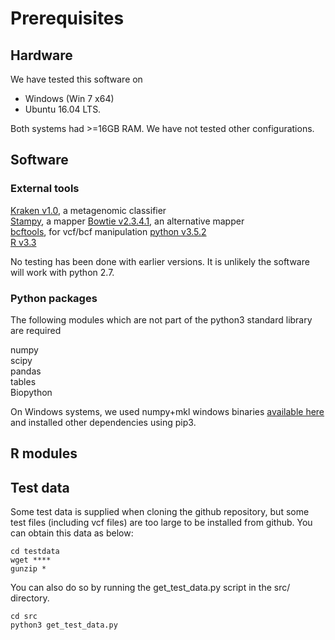 # Prerequisites

## Hardware
We have tested this software on
* Windows (Win 7 x64)
* Ubuntu 16.04 LTS.

Both systems had >=16GB RAM. We have not tested other configurations.

## Software
### External tools
[Kraken v1.0](https://ccb.jhu.edu/software/kraken/), a metagenomic classifier  
[Stampy](http://www.well.ox.ac.uk/project-stampy), a mapper
[Bowtie v2.3.4.1](https://sourceforge.net/projects/bowtie-bio/files/bowtie2/2.3.4.1), an alternative mapper  
[bcftools](http://www.htslib.org/doc/bcftools.html), for vcf/bcf manipulation 
[python v3.5.2](https://www.python.org/downloads/)    
[R v3.3](https://cran.r-project.org/)  
 
No testing has been done with earlier versions.  It is unlikely the software will work with python 2.7.

### Python packages
The following modules which are not part of the python3 standard library are required

numpy  
scipy  
pandas  
tables  
Biopython  

On Windows systems, we used numpy+mkl windows binaries [available here](https://www.lfd.uci.edu/~gohlke/pythonlibs/)
and installed other dependencies using pip3.

## R modules
## Test data
Some test data is supplied when cloning the github repository, but some test files (including vcf files) are too large to be installed from github.
You can obtain this data as below:
```
cd testdata
wget ****
gunzip *

```
You can also do so by running the get_test_data.py script in the src/ directory.

```
cd src
python3 get_test_data.py
```
